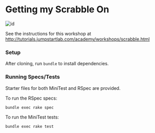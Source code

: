 Getting my Scrabble On 
======================

![id](http://upload.wikimedia.org/wikipedia/commons/5/5d/Scrabble_game_in_progress.jpg) 


See the instructions for this workshop at http://tutorials.jumpstartlab.com/academy/workshops/scrabble.html

### Setup

After cloning, run `bundle` to install dependencies.

### Running Specs/Tests

Starter files for both MiniTest and RSpec are provided.

To run the RSpec specs:

```
bundle exec rake spec
```

To run the MiniTest tests:

```
bundle exec rake test
```
